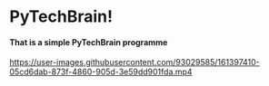 # PyTechBrain!
#### That is a simple PyTechBrain programme

https://user-images.githubusercontent.com/93029585/161397410-05cd6dab-873f-4860-905d-3e59dd901fda.mp4

